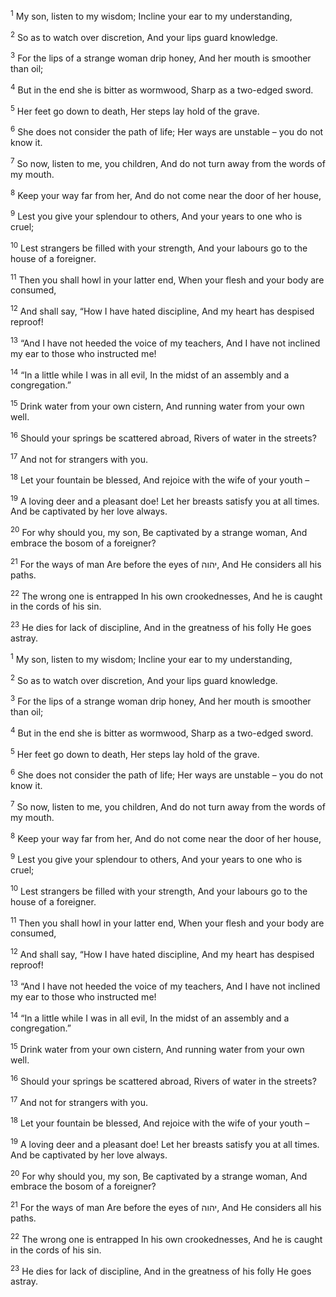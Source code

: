 <sup>1</sup> My son, listen to my wisdom; Incline your ear to my understanding,

<sup>2</sup> So as to watch over discretion, And your lips guard knowledge.

<sup>3</sup> For the lips of a strange woman drip honey, And her mouth is smoother than oil;

<sup>4</sup> But in the end she is bitter as wormwood, Sharp as a two-edged sword.

<sup>5</sup> Her feet go down to death, Her steps lay hold of the grave.

<sup>6</sup> She does not consider the path of life; Her ways are unstable – you do not know it.

<sup>7</sup> So now, listen to me, you children, And do not turn away from the words of my mouth.

<sup>8</sup> Keep your way far from her, And do not come near the door of her house,

<sup>9</sup> Lest you give your splendour to others, And your years to one who is cruel;

<sup>10</sup> Lest strangers be filled with your strength, And your labours go to the house of a foreigner.

<sup>11</sup> Then you shall howl in your latter end, When your flesh and your body are consumed,

<sup>12</sup> And shall say, “How I have hated discipline, And my heart has despised reproof!

<sup>13</sup> “And I have not heeded the voice of my teachers, And I have not inclined my ear to those who instructed me!

<sup>14</sup> “In a little while I was in all evil, In the midst of an assembly and a congregation.”

<sup>15</sup> Drink water from your own cistern, And running water from your own well.

<sup>16</sup> Should your springs be scattered abroad, Rivers of water in the streets?

<sup>17</sup> And not for strangers with you.

<sup>18</sup> Let your fountain be blessed, And rejoice with the wife of your youth –

<sup>19</sup> A loving deer and a pleasant doe! Let her breasts satisfy you at all times. And be captivated by her love always.

<sup>20</sup> For why should you, my son, Be captivated by a strange woman, And embrace the bosom of a foreigner?

<sup>21</sup> For the ways of man Are before the eyes of יהוה, And He considers all his paths.

<sup>22</sup> The wrong one is entrapped In his own crookednesses, And he is caught in the cords of his sin.

<sup>23</sup> He dies for lack of discipline, And in the greatness of his folly He goes astray.

<sup>1</sup> My son, listen to my wisdom; Incline your ear to my understanding,

<sup>2</sup> So as to watch over discretion, And your lips guard knowledge.

<sup>3</sup> For the lips of a strange woman drip honey, And her mouth is smoother than oil;

<sup>4</sup> But in the end she is bitter as wormwood, Sharp as a two-edged sword.

<sup>5</sup> Her feet go down to death, Her steps lay hold of the grave.

<sup>6</sup> She does not consider the path of life; Her ways are unstable – you do not know it.

<sup>7</sup> So now, listen to me, you children, And do not turn away from the words of my mouth.

<sup>8</sup> Keep your way far from her, And do not come near the door of her house,

<sup>9</sup> Lest you give your splendour to others, And your years to one who is cruel;

<sup>10</sup> Lest strangers be filled with your strength, And your labours go to the house of a foreigner.

<sup>11</sup> Then you shall howl in your latter end, When your flesh and your body are consumed,

<sup>12</sup> And shall say, “How I have hated discipline, And my heart has despised reproof!

<sup>13</sup> “And I have not heeded the voice of my teachers, And I have not inclined my ear to those who instructed me!

<sup>14</sup> “In a little while I was in all evil, In the midst of an assembly and a congregation.”

<sup>15</sup> Drink water from your own cistern, And running water from your own well.

<sup>16</sup> Should your springs be scattered abroad, Rivers of water in the streets?

<sup>17</sup> And not for strangers with you.

<sup>18</sup> Let your fountain be blessed, And rejoice with the wife of your youth –

<sup>19</sup> A loving deer and a pleasant doe! Let her breasts satisfy you at all times. And be captivated by her love always.

<sup>20</sup> For why should you, my son, Be captivated by a strange woman, And embrace the bosom of a foreigner?

<sup>21</sup> For the ways of man Are before the eyes of יהוה, And He considers all his paths.

<sup>22</sup> The wrong one is entrapped In his own crookednesses, And he is caught in the cords of his sin.

<sup>23</sup> He dies for lack of discipline, And in the greatness of his folly He goes astray.

